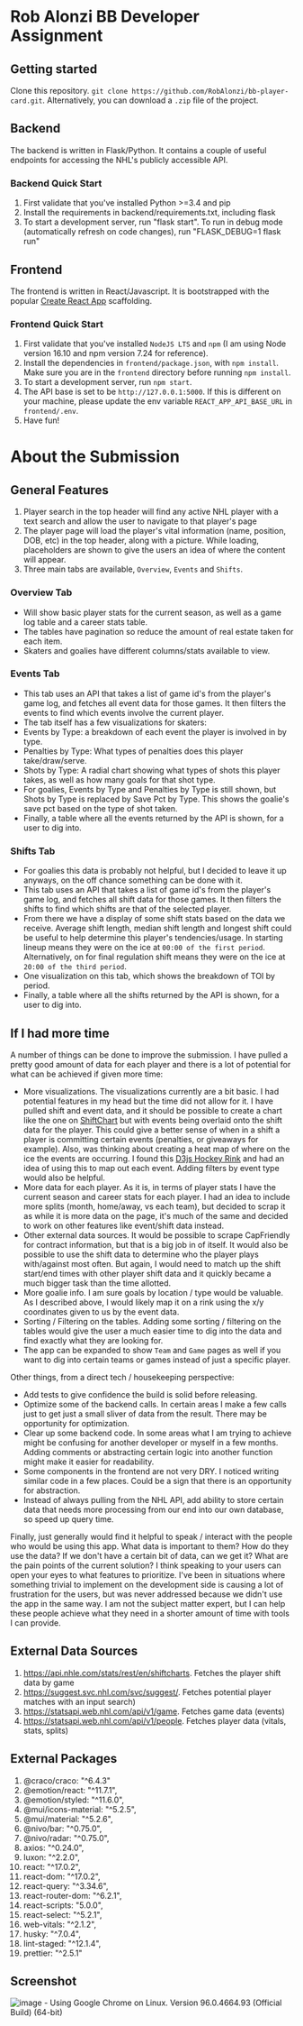 # Rob Alonzi BB Developer Assignment

## Getting started
Clone this repository. `git clone https://github.com/RobAlonzi/bb-player-card.git`. Alternatively, you can download a `.zip` file of the project.

## Backend
The backend is written in Flask/Python.  It contains a couple of useful endpoints for accessing the NHL's publicly accessible API. 

### Backend Quick Start
1. First validate that you've installed Python &gt;=3.4 and pip
2. Install the requirements in backend/requirements.txt, including flask
3. To start a development server, run "flask start".  To run in debug mode (automatically refresh on code changes), run "FLASK_DEBUG=1 flask run"

## Frontend
The frontend is written in React/Javascript. It is bootstrapped with the popular [Create React App](https://github.com/facebook/create-react-app) scaffolding.

### Frontend Quick Start
1. First validate that you've installed `NodeJS LTS` and `npm` (I am using Node version 16.10 and npm version 7.24 for reference).
2. Install the dependencies in `frontend/package.json`, with `npm install`. Make sure you are in the `frontend` directory before running `npm install`.
3. To start a development server, run `npm start`.
4. The API base is set to be `http://127.0.0.1:5000`. If this is different on your machine, please update the env variable `REACT_APP_API_BASE_URL` in `frontend/.env`.
5. Have fun!

# About the Submission

## General Features
1. Player search in the top header will find any active NHL player with a text search and allow the user to navigate to that player's page
2. The player page will load the player's vital information (name, position, DOB, etc) in the top header, along with a picture. While loading, placeholders are shown to give the users an idea of where the content will appear.
3. Three main tabs are available, `Overview`, `Events` and `Shifts`.

### Overview Tab
 - Will show basic player stats for the current season, as well as a game log table and a career stats table.
 - The tables have pagination so reduce the amount of real estate taken for each item.
 - Skaters and goalies have different columns/stats available to view.
 
### Events Tab
- This tab uses an API that takes a list of game id's from the player's game log, and fetches all event data for those games. It then filters the events to find which events involve the current player.
- The tab itself has a few visualizations for skaters:
 - Events by Type: a breakdown of each event the player is involved in by type.
 - Penalties by Type: What types of penalties does this player take/draw/serve.
 - Shots by Type: A radial chart showing what types of shots this player takes, as well as how many goals for that shot type.
- For goalies, Events by Type and Penalties by Type is still shown, but Shots by Type is replaced by Save Pct by Type. This shows the goalie's save pct based on the type of shot taken.
- Finally, a table where all the events returned by the API is shown, for a user to dig into.

### Shifts Tab
- For goalies this data is probably not helpful, but I decided to leave it up anyways, on the off chance something can be done with it.
- This tab uses an API that takes a list of game id's from the player's game log, and fetches all shift data for those games. It then filters the shifts to find which shifts are that of the selected player.
- From there we have a display of some shift stats based on the data we receive. Average shift length, median shift length and longest shift could be useful to help determine this player's tendencies/usage. In starting lineup means they were on the ice at `00:00 of the first period`. Alternatively, on for final regulation shift means they were on the ice at `20:00 of the third period`.
- One visualization on this tab, which shows the breakdown of TOI by period.
- Finally, a table where all the shifts returned by the API is shown, for a user to dig into.


## If I had more time
A number of things can be done to improve the submission. I have pulled a pretty good amount of data for each player and there is a lot of potential for what can be achieved if given more time:
 - More visualizations. The visualizations currently are a bit basic. I had potential features in my head but the time did not allow for it. I have pulled shift and event data, and it should be possible to create a chart like the one on [ShiftChart](http://shiftchart.com/) but with events being overlaid onto the shift data for the player. This could give a better sense of when in a shift a player is committing certain events (penalties, or giveaways for example). Also, was thinking about creating a heat map of where on the ice the events are occurring. I found this [D3js Hockey Rink](https://github.com/JonDemelo/NHL-RINK-D3) and had an idea of using this to map out each event. Adding filters by event type would also be helpful.
 - More data for each player. As it is, in terms of player stats I have the current season and career stats for each player. I had an idea to include more splits (month, home/away, vs each team), but decided to scrap it as while it is more data on the page, it's much of the same and decided to work on other features like event/shift data instead. 
 - Other external data sources. It would be possible to scrape CapFriendly for contract information, but that is a big job in of itself. It would also be possible to use the shift data to determine who the player plays with/against most often. But again, I would need to match up the shift start/end times with other player shift data and it quickly became a much bigger task than the time allotted. 
 - More goalie info. I am sure goals by location / type would be valuable. As I described above, I would likely map it on a rink using the x/y coordinates given to us by the event data.
 - Sorting / Filtering on the tables. Adding some sorting / filtering on the tables would give the user a much easier time to dig into the data and find exactly what they are looking for.
 - The app can be expanded to show `Team` and `Game` pages as well if you want to dig into certain teams or games instead of just a specific player.


Other things, from a direct tech / housekeeping perspective:
 - Add tests to give confidence the build is solid before releasing.
 - Optimize some of the backend calls. In certain areas I make a few calls just to get just a small sliver of data from the result. There may be opportunity for optimization.
 - Clear up some backend code. In some areas what I am trying to achieve might be confusing for another developer or myself in a few months. Adding comments or abstracting certain logic into another function might make it easier for readability.
 - Some components in the frontend are not very DRY. I noticed writing similar code in a few places. Could be a sign that there is an opportunity for abstraction.
 - Instead of always pulling from the NHL API, add ability to store certain data that needs more processing from our end into our own database, so speed up query time. 
 
Finally, just generally would find it helpful to speak / interact with the people who would be using this app. What data is important to them? How do they use the data? If we don't have a certain bit of data, can we get it? What are the pain points of the current solution? I think speaking to your users can open your eyes to what features to prioritize. I've been in situations where something trivial to implement on the development side is causing a lot of frustration for the users, but was never addressed because we didn't use the app in the same way. I am not the subject matter expert, but I can help these people achieve what they need in a shorter amount of time with tools I can provide. 

## External Data Sources
1. https://api.nhle.com/stats/rest/en/shiftcharts. Fetches the player shift data by game
2. https://suggest.svc.nhl.com/svc/suggest/. Fetches potential player matches with an input search)
3. https://statsapi.web.nhl.com/api/v1/game. Fetches game data (events)
4. https://statsapi.web.nhl.com/api/v1/people. Fetches player data (vitals, stats, splits)

## External Packages
1. @craco/craco: "^6.4.3"
2. @emotion/react: "^11.7.1",
3. @emotion/styled: "^11.6.0",
4. @mui/icons-material: "^5.2.5",
5. @mui/material: "^5.2.6",
6. @nivo/bar: "^0.75.0",
7. @nivo/radar: "^0.75.0",
8. axios: "^0.24.0",
9. luxon: "^2.2.0",
10. react: "^17.0.2",
11. react-dom: "^17.0.2",
12. react-query: "^3.34.6",
13. react-router-dom: "^6.2.1",
14. react-scripts: "5.0.0",
15. react-select: "^5.2.1",
16. web-vitals: "^2.1.2",
17. husky: "^7.0.4",
18. lint-staged: "^12.1.4",
19. prettier: "^2.5.1"

## Screenshot
![image](https://user-images.githubusercontent.com/5641600/147687263-9360b27a-a37b-4870-b4c2-eb9a28847334.png) - Using Google Chrome on Linux. Version 96.0.4664.93 (Official Build) (64-bit)
